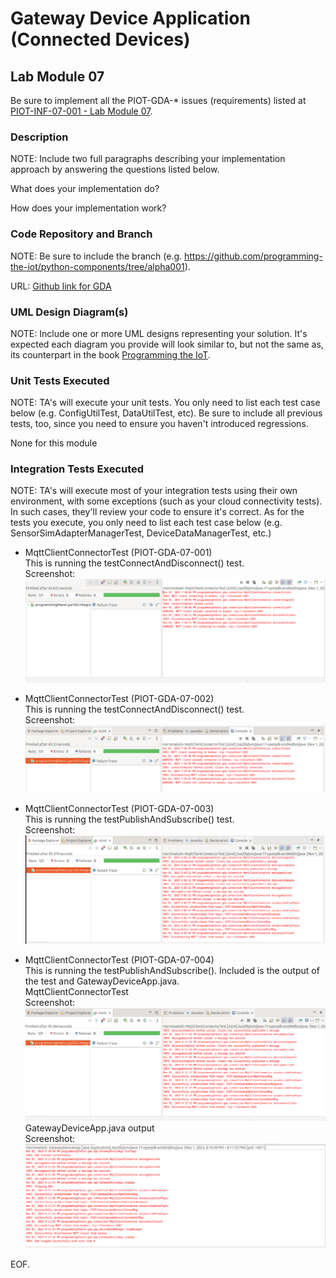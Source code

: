 # Gateway Device Application (Connected Devices)

## Lab Module 07

Be sure to implement all the PIOT-GDA-* issues (requirements) listed at [PIOT-INF-07-001 - Lab Module 07](https://github.com/orgs/programming-the-iot/projects/1#column-10488499).

### Description

NOTE: Include two full paragraphs describing your implementation approach by answering the questions listed below.

What does your implementation do? 

How does your implementation work?

### Code Repository and Branch

NOTE: Be sure to include the branch (e.g. https://github.com/programming-the-iot/python-components/tree/alpha001).

URL: [Github link for GDA](https://github.com/BanSuth/piot-java-components/tree/labmodule07)

### UML Design Diagram(s)

NOTE: Include one or more UML designs representing your solution. It's expected each
diagram you provide will look similar to, but not the same as, its counterpart in the
book [Programming the IoT](https://learning.oreilly.com/library/view/programming-the-internet/9781492081401/).


### Unit Tests Executed

NOTE: TA's will execute your unit tests. You only need to list each test case below
(e.g. ConfigUtilTest, DataUtilTest, etc). Be sure to include all previous tests, too,
since you need to ensure you haven't introduced regressions.

None for this module

### Integration Tests Executed

NOTE: TA's will execute most of your integration tests using their own environment, with
some exceptions (such as your cloud connectivity tests). In such cases, they'll review
your code to ensure it's correct. As for the tests you execute, you only need to list each
test case below (e.g. SensorSimAdapterManagerTest, DeviceDataManagerTest, etc.)

- MqttClientConnectorTest (PIOT-GDA-07-001)  
This is running the testConnectAndDisconnect() test.  
Screenshot:  
![MqttClientConnectorTest](Images/MqttClientConnectorTest_INT_task001.PNG)

- MqttClientConnectorTest (PIOT-GDA-07-002)  
This is running the testConnectAndDisconnect() test.  
Screenshot:  
![MqttClientConnectorTest](Images/MqttClientConnectorTest_INT_task002.PNG)

- MqttClientConnectorTest (PIOT-GDA-07-003)  
This is running the testPublishAndSubscribe() test.  
Screenshot:  
![MqttClientConnectorTest](Images/MqttClientConnectorTest_INT_task003.PNG)  

- MqttClientConnectorTest (PIOT-GDA-07-004)   
This is running the testPublishAndSubscribe(). Included is the output of the test and GatewayDeviceApp.java.  
MqttClientConnectorTest  
Screenshot:  
![MqttClientConnectorTest](Images/MqttClientConnectorTest_INT_task004.PNG)  
GatewayDeviceApp.java output  
Screenshot:  
![GatewayDeviceApp](Images/GatewayDeviceApp_INT_Task004.PNG)

EOF.
